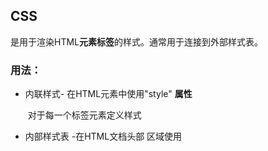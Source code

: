 ## CSS

是用于渲染HTML**元素标签**的样式。通常用于连接到外部样式表。

### 用法：

- 内联样式- 在HTML元素中使用"style" **属性**

  ​	对于每一个标签元素定义样式

- 内部样式表 -在HTML文档头部 <head> 区域使用<style> **元素** 来包含CSS

  ​	定义全局基本样式

- 外部引用 - 使用外部 CSS **文件**

  ```html
  <head>
  <link rel="stylesheet" type="text/css" href="mystyle.css">
  </head>
  ```

最好的方式是通过外部引用CSS文件.

## 图像

```html
<img src="url" alt="some_text" width="" height=">
```

alt用于当图片加载失败时,显示"some_text"作提示。

src：文件路径注意。相对路径/绝对路径

设置图片大小(相对/绝对)保持页面整体布局

假如某个 HTML 文件包含十个图像，那么为了正确显示这个页面，需要加载 11 个文件。加载图片是需要时间的，所以我们的建议是：慎用图片。

图像映射:图像可以点击作为链接。

```html 
<img src="planets.gif" width="145" height="126" alt="Planets" usemap="#planetmap">
<map name="planetmap"> 
	<area shape="rect" coords="0,0,82,126" href="sun.htm" alt="Sun">  
    <area shape="circle" coords="90,58,3" href="mercur.htm" alt="Mercury">
    <area shape="circle" coords="124,58,8" href="venus.htm" alt="Venus">
</map>  
```

<map> 标签用于客户端图像映射。图像映射指带有可点击区域的一幅图像。

<img>中的 usemap 属性可引用 <map> 中的 id 或 name 属性（取决于浏览器），所以我们应同时向 <map> 添加 id 和 name 属性。

area 元素永远嵌套在 map 元素内部。area 元素可定义图像映射中的区域。

## 表单和输入

用于获取用户操作信息

常用name标记(id-JavaScript,name-aspPHP,class区别)

```html
<form>
<input type=" ">
<form>
```

表单中的单选按钮可以设置以下几个属性：value、name、checked

-  value：提交数据到服务器的值（后台程序PHP使用）
-  name：为控件命名，以备后台程序 ASP、PHP 使用
-  checked：当设置 checked="checked" 时，该选项被默认选中

```html 
<form>
<p>你生活在哪个国家？</p>
<input type="radio" name="country" value="China" checked="checked">中国<br />
<input type="radio" name="country" value="the USA">美国
</form>
```

## 框架

用于一个窗口显示不止一个页面

```html
<iframe src=" "> </iframe>
```

## 脚本

<script>声明</script>
## 字符实体

| 音标符 | 字符 | Construct | 输出结果 |
| :----- | :--- | :-------- | :------- |
| ̀       | a    | a&#768;   | à        |
| ́       | a    | a&#769;   | á        |
| ̂       | a    | a&#770;   | â        |
| ̃       | a    | a&#771;   | ã        |
| ̀       | O    | O&#768;   | Ò        |
| ́       | O    | O&#769;   | Ó        |
| ̂       | O    | O&#770;   | Ô        |
| ̃       | O    | O&#771;   | Õ        |

| 显示结果 | 描述        | 实体名称          | 实体编号 |
| :------- | :---------- | :---------------- | :------- |
|          | 空格        | &nbsp;            | &#160;   |
| <        | 小于号      | &lt;              | &#60;    |
| >        | 大于号      | &gt;              | &#62;    |
| &        | 和号        | &amp;             | &#38;    |
| "        | 引号        | &quot;            | &#34;    |
| '        | 撇号        | &apos; (IE不支持) | &#39;    |
| ￠       | 分          | &cent;            | &#162;   |
| £        | 镑          | &pound;           | &#163;   |
| ¥        | 人民币/日元 | &yen;             | &#165;   |
| €        | 欧元        | &euro;            | &#8364;  |
| §        | 小节        | &sect;            | &#167;   |
| ©        | 版权        | &copy;            | &#169;   |
| ®        | 注册商标    | &reg;             | &#174;   |
| ™        | 商标        | &trade;           | &#8482;  |
| ×        | 乘号        | &times;           | &#215;   |
| ÷        | 除号        | &divide;          | &#247;   |

[html字符实体参考手册]: https://www.runoob.com/tags/ref-entities.html

 [HTML ISO-8859-1 参考手册 | 菜鸟教程 (runoob.com)](https://www.runoob.com/tags/ref-entities.html) 

url字符编码 [HTML ISO-8859-1 参考手册 | 菜鸟教程 (runoob.com)](https://www.runoob.com/tags/ref-entities.html) 

### 常用速查内容:

 [HTML 速查列表 | 菜鸟教程 (runoob.com)](https://www.runoob.com/html/html-quicklist.html) 

```html
基本标签（Basic Tags）
<h1>最大的标题</h1>
<h2> . . . </h2>
<h3> . . . </h3>
<h4> . . . </h4>
<h5> . . . </h5>
<h6>最小的标题</h6>
 
<p>这是一个段落。</p>
<br> （换行）
<hr> （水平线）
<!-- 这是注释 -->
```

文本格式化（Formatting）

```html 

<b>粗体文本</b>
<code>计算机代码</code>
<em>强调文本</em>
<i>斜体文本</i>
<kbd>键盘输入</kbd> 
<pre>预格式化文本</pre>
<small>更小的文本</small>
<strong>重要的文本</strong>
 
<abbr> （缩写）
<address> （联系信息）
<bdo> （文字方向）
<blockquote> （从另一个源引用的部分）
<cite> （工作的名称）
<del> （删除的文本）
<ins> （插入的文本）
<sub> （下标文本）
<sup> （上标文本）
```

